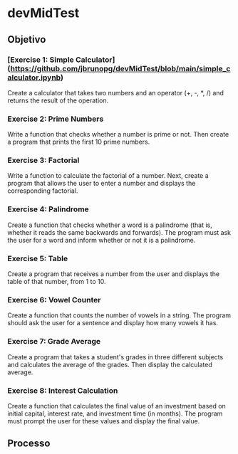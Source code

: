 # devMidTest

## Objetivo

### [Exercise 1: Simple Calculator] (https://github.com/jbrunopg/devMidTest/blob/main/simple_calculator.ipynb)
Create a calculator that takes two numbers and an operator (+, -, *, /) and returns the result
of the operation.

### Exercise 2: Prime Numbers
Write a function that checks whether a number is prime or not. Then create a program that
prints the first 10 prime numbers.

### Exercise 3: Factorial
Write a function to calculate the factorial of a number. Next, create a program that allows the
user to enter a number and displays the corresponding factorial.

### Exercise 4: Palindrome
Create a function that checks whether a word is a palindrome (that is, whether it reads the
same backwards and forwards). The program must ask the user for a word and inform
whether or not it is a palindrome.

### Exercise 5: Table
Create a program that receives a number from the user and displays the table of that
number, from 1 to 10.

### Exercise 6: Vowel Counter
Create a function that counts the number of vowels in a string. The program should ask the
user for a sentence and display how many vowels it has.

### Exercise 7: Grade Average
Create a program that takes a student's grades in three different subjects and calculates the
average of the grades. Then display the calculated average.

### Exercise 8: Interest Calculation
Create a function that calculates the final value of an investment based on initial capital,
interest rate, and investment time (in months). The program must prompt the user for these
values and display the final value.

## Processo
